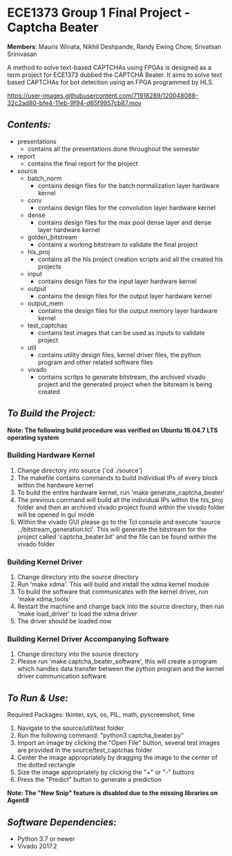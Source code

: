 # ECE1373 Group 1 Final Project - Captcha Beater
**Members**: 
  Mauris Winata,
  Nikhil Deshpande,
  Randy Ewing Chow,
  Srivatsan Srinivasan
  
A method to solve text-based CAPTCHAs using FPGAs is designed as a term project for ECE1373 dubbed the CAPTCHA Beater. It aims to solve text based CAPTCHAs for bot detection using an FPGA programmed by HLS. 


https://user-images.githubusercontent.com/71918289/120048088-32c2ad80-bfe4-11eb-9f94-d65f9957cb87.mov

*Contents:*
-
* presentations
	* contains all the presentations done throughout the semester
* report
	* contains the final report for the project
* source
	* batch_norm
		* contains design files for the batch normalization layer hardware kernel
	* conv
		* contains design files for the convolution layer hardware kernel
	* dense
		* contains design files for the max pool dense layer and dense layer hardware kernel
	* golden_bitstream
		* contains a working bitstream to validate the final project
	* hls_proj
		* contains all the hls project creation scripts and all the created hls projects
	* input
		* contains design files for the input layer hardware kernel
	* output
		* contains the design files for the output layer hardware kernel
	* output_mem
		* contains the design files for the output memory layer hardware kernel
	* test_captchas
		* contains test images that can be used as inputs to validate project
	* util
		* contains utility design files, kernel driver files, the python program and other related software files
	* vivado
		* contains scritps to generate bitstream, the archived vivado project and the generated project when the bitsream is being created

*To Build the Project:*
-
**Note: The following build procedure was verified on Ubuntu 16.04.7 LTS operating system**

### Building Hardware Kernel ###
1. Change directory into source ('cd ./source')
2. The makefile contains commands to build individual IPs of every block within the hardware kernel
3. To build the entire hardware kernel, run 'make generate_captcha_beater'
4. The previous command will build all the individual IPs within the hls_proj folder and 
   then an archived vivado project found within the vivado folder will be opened in gui mode
5. Within the vivado GUI please go to the Tcl console and execute 'source ../bitstream_generation.tcl'. This will
   generate the bitstream for the project called 'captcha_beater.bit' and the file can be found within
   the vivado folder

### Building Kernel Driver ###
1. Change directory into the source directory
2. Run 'make xdma'. This will build and install the xdma kernel module
3. To build the software that communicates with the kernel driver, run 'make xdma_tools'
4. Restart the machine and change back into the source directory, then run 'make load_driver' to load the xdma driver
5. The driver should be loaded now

### Building Kernel Driver Accompanying Software ###
1. Change directory into the source directory
2. Please run 'make captcha_beater_software', this will create a program which handles data transfer between the python program
   and the kernel driver communication software

*To Run & Use:*
-
Required Packages:  tkinter, sys, os, PIL, math, pyscreenshot, time
1. Navigate to the source/util/test folder
2. Run the following command: "python3 captcha_beater.py"
3. Import an image by clicking the "Open File" button, several test images are provided in the source/test_captchas folder
4. Center the image appropriately by dragging the image to the center of the dotted rectangle 
5. Size the image appropriately by clicking the "+" or "-" buttons
6. Press the "Predict" button to generate a prediction

**Note: The "New Snip" feature is disabled due to the missing libraries on Agent8**


*Software Dependencies:*
-
- Python 3.7 or newer
- Vivado 2017.2
